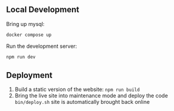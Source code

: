 ## Local Development

Bring up mysql:

```bash
docker compose up
```

Run the development server:

```bash
npm run dev
```

## Deployment

1. Build a static version of the website: `npm run build`
2. Bring the live site into maintenance mode and deploy the code `bin/deploy.sh` site is automatically brought back online